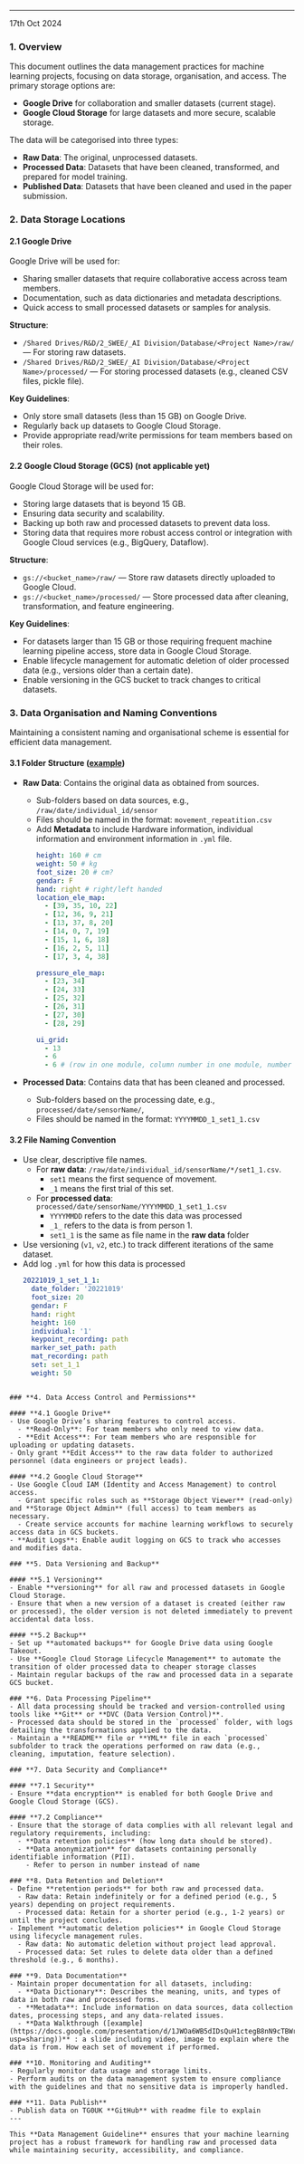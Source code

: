 
---
17th Oct 2024

### **1. Overview**
This document outlines the data management practices for machine learning projects, focusing on data storage, organisation, and access. The primary storage options are:
- **Google Drive** for collaboration and smaller datasets (current stage).
- **Google Cloud Storage** for large datasets and more secure, scalable storage.

The data will be categorised into three types:
- **Raw Data**: The original, unprocessed datasets.
- **Processed Data**: Datasets that have been cleaned, transformed, and prepared for model training.
- **Published Data**: Datasets that have been cleaned and used in the paper submission.

### **2. Data Storage Locations**

#### **2.1 Google Drive**

Google Drive will be used for:
- Sharing smaller datasets that require collaborative access across team members.
- Documentation, such as data dictionaries and metadata descriptions.
- Quick access to small processed datasets or samples for analysis.

**Structure**:
- `/Shared Drives/R&D/2_SWEE/_AI Division/Database/<Project Name>/raw/` — For storing raw datasets.
- `/Shared Drives/R&D/2_SWEE/_AI Division/Database/<Project Name>/processed/` — For storing processed datasets (e.g., cleaned CSV files, pickle file).

**Key Guidelines**:
- Only store small datasets (less than 15 GB) on Google Drive.
- Regularly back up datasets to Google Cloud Storage.
- Provide appropriate read/write permissions for team members based on their roles.

#### **2.2 Google Cloud Storage (GCS)** (not applicable yet)

Google Cloud Storage will be used for:
- Storing large datasets that is beyond 15 GB.
- Ensuring data security and scalability.
- Backing up both raw and processed datasets to prevent data loss.
- Storing data that requires more robust access control or integration with Google Cloud services (e.g., BigQuery, Dataflow).

**Structure**:
- `gs://<bucket_name>/raw/` — Store raw datasets directly uploaded to Google Cloud.
- `gs://<bucket_name>/processed/` — Store processed data after cleaning, transformation, and feature engineering.

**Key Guidelines**:
- For datasets larger than 15 GB or those requiring frequent machine learning pipeline access, store data in Google Cloud Storage.
- Enable lifecycle management for automatic deletion of older processed data (e.g., versions older than a certain date).
- Enable versioning in the GCS bucket to track changes to critical datasets.

### **3. Data Organisation and Naming Conventions**
Maintaining a consistent naming and organisational scheme is essential for efficient data management.

#### **3.1 Folder Structure** ([example](https://drive.google.com/drive/folders/1bwECBHhvY0YvXJyn6SpFpj-Ph-hZ2-mx?usp=sharing))
- **Raw Data**: Contains the original data as obtained from sources. 
  - Sub-folders based on data sources, e.g., `/raw/date/individual_id/sensor`
  - Files should be named in the format: `movement_repeatition.csv`
  - Add **Metadata** to include Hardware information, individual information and environment information in `.yml` file.
	```yml
	height: 160 # cm
	weight: 50 # kg
	foot_size: 20 # cm?
	gendar: F
	hand: right # right/left handed
	location_ele_map:
	  - [39, 35, 10, 22]
	  - [12, 36, 9, 21]
	  - [13, 37, 8, 20]
	  - [14, 0, 7, 19]
	  - [15, 1, 6, 18]
	  - [16, 2, 5, 11]
	  - [17, 3, 4, 38]
	
	pressure_ele_map:
	  - [23, 34]
	  - [24, 33]
	  - [25, 32]
	  - [26, 31]
	  - [27, 30]
	  - [28, 29]
	
	ui_grid:
	  - 13
	  - 6
	  - 6 # (row in one module, column number in one module, number of module), MCU at left
	```

- **Processed Data**: Contains data that has been cleaned and processed.
  - Sub-folders based on the processing date, e.g., `processed/date/sensorName/`, 
  - Files should be named in the format: `YYYYMMDD_1_set1_1.csv`

#### **3.2 File Naming Convention**
- Use clear, descriptive file names.
  - For **raw data**: `/raw/date/individual_id/sensorName/*/set1_1.csv`. 
    - `set1` means the first sequence of movement. 
    - `_1` means the first trial of this set.
  - For **processed data**: `processed/date/sensorName/YYYYMMDD_1_set1_1.csv`
    - `YYYYMMDD` refers to the date this data was processed
    - `_1_` refers to the data is from person 1.
    -  `set1_1` is the same as file name in the **raw data** folder
- Use versioning (`v1`, `v2`, etc.) to track different iterations of the same dataset.
- Add log `.yml` for how this data is processed
	```yml
	20221019_1_set_1_1:
	  date_folder: '20221019'
	  foot_size: 20
	  gendar: F
	  hand: right
	  height: 160
	  individual: '1'
	  keypoint_recording: path
	  marker_set_path: path
	  mat_recording: path
	  set: set_1_1
	  weight: 50
```

### **4. Data Access Control and Permissions**

#### **4.1 Google Drive**
- Use Google Drive’s sharing features to control access.
  - **Read-Only**: For team members who only need to view data.
  - **Edit Access**: For team members who are responsible for uploading or updating datasets.
- Only grant **Edit Access** to the raw data folder to authorized personnel (data engineers or project leads).

#### **4.2 Google Cloud Storage**
- Use Google Cloud IAM (Identity and Access Management) to control access.
  - Grant specific roles such as **Storage Object Viewer** (read-only) and **Storage Object Admin** (full access) to team members as necessary.
  - Create service accounts for machine learning workflows to securely access data in GCS buckets.
- **Audit Logs**: Enable audit logging on GCS to track who accesses and modifies data.

### **5. Data Versioning and Backup**

#### **5.1 Versioning**
- Enable **versioning** for all raw and processed datasets in Google Cloud Storage.
- Ensure that when a new version of a dataset is created (either raw or processed), the older version is not deleted immediately to prevent accidental data loss.

#### **5.2 Backup**
- Set up **automated backups** for Google Drive data using Google Takeout.
- Use **Google Cloud Storage Lifecycle Management** to automate the transition of older processed data to cheaper storage classes
- Maintain regular backups of the raw and processed data in a separate GCS bucket.

### **6. Data Processing Pipeline**
- All data processing should be tracked and version-controlled using tools like **Git** or **DVC (Data Version Control)**.
- Processed data should be stored in the `processed` folder, with logs detailing the transformations applied to the data.
- Maintain a **README** file or **YML** file in each `processed` subfolder to track the operations performed on raw data (e.g., cleaning, imputation, feature selection).

### **7. Data Security and Compliance**

#### **7.1 Security**
- Ensure **data encryption** is enabled for both Google Drive and Google Cloud Storage (GCS).

#### **7.2 Compliance**
- Ensure that the storage of data complies with all relevant legal and regulatory requirements, including:
  - **Data retention policies** (how long data should be stored).
  - **Data anonymization** for datasets containing personally identifiable information (PII).
	- Refer to person in number instead of name

### **8. Data Retention and Deletion**
- Define **retention periods** for both raw and processed data.
  - Raw data: Retain indefinitely or for a defined period (e.g., 5 years) depending on project requirements.
  - Processed data: Retain for a shorter period (e.g., 1-2 years) or until the project concludes.
- Implement **automatic deletion policies** in Google Cloud Storage using lifecycle management rules.
  - Raw data: No automatic deletion without project lead approval.
  - Processed data: Set rules to delete data older than a defined threshold (e.g., 6 months).

### **9. Data Documentation**
- Maintain proper documentation for all datasets, including:
  - **Data Dictionary**: Describes the meaning, units, and types of data in both raw and processed forms.
  - **Metadata**: Include information on data sources, data collection dates, processing steps, and any data-related issues.
  - **Data Walkthrough ([example](https://docs.google.com/presentation/d/1JWOa6WB5dIDsQuH1ctegB8nN9cTBWrPKPH9qe2HKGK4/edit?usp=sharing))** : a slide including video, image to explain where the data is from. How each set of movement if performed. 

### **10. Monitoring and Auditing**
- Regularly monitor data usage and storage limits.
- Perform audits on the data management system to ensure compliance with the guidelines and that no sensitive data is improperly handled.

### **11. Data Publish**
- Publish data on TG0UK **GitHub** with readme file to explain 
---

This **Data Management Guideline** ensures that your machine learning project has a robust framework for handling raw and processed data while maintaining security, accessibility, and compliance.